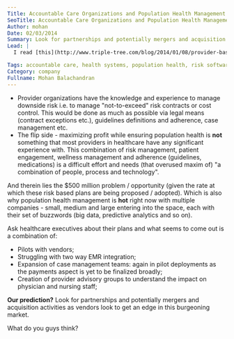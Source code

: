 ```yaml
---
Title: Accountable Care Organizations and Population Health Management - where does the buck stop?
SeoTitle: Accountable Care Organizations and Population Health Management - where does the buck stop?
Author: mohan
Date: 02/03/2014
Summary: Look for partnerships and potentially mergers and acquisition activities as vendors look to get an edge in this burgeoning market.
Lead: |
  I read [this](http://www.triple-tree.com/blog/2014/01/08/provider-based-population-health-management-who-is-going-to-manage-the-population/) post by [Jason Grais](http://www.triple-tree.com/our_team/professionals/jason-grais) over at [Triple Tree](http://www.triple-tree.com/) a few days ago and was really struck by it. So much so, that I wanted to expound on it some more. The key points in there that really struck me were that (and I'm paraphrasing here):

Tags: accountable care, health systems, population health, risk software
Category: company
Fullname: Mohan Balachandran
---
```


- Provider organizations have the knowledge and experience to manage downside risk i.e. to manage "not-to-exceed" risk contracts or cost control. This would be done as much as possible via legal means (contract exceptions etc.), guidelines definitions and adherence, case management etc.
- The flip side - maximizing profit while ensuring population health is **not** something that most providers in healthcare have any significant experience with. This combination of risk management, patient engagement, wellness management and adherence (guidelines, medications) is a difficult effort and needs (that overused maxim of) "a combination of people, process and technology".

And therein lies the $500 million problem / opportunity (given the rate at which these risk based plans are being proposed / adopted). Which is also why population health management is **hot** right now with multiple companies - small, medium and large entering into the space, each with their set of buzzwords (big data, predictive analytics and so on).

Ask healthcare executives about their plans and what seems to come out is a combination of:

- Pilots with vendors;
- Struggling with two way EMR integration;
- Expansion of case management teams: again in pilot deployments as the payments aspect is yet to be finalized broadly;
- Creation of provider advisory groups to understand the impact on physician and nursing staff;

**Our prediction?** Look for partnerships and potentially mergers and acquisition activities as vendors look to get an edge in this burgeoning market.

What do you guys think?
